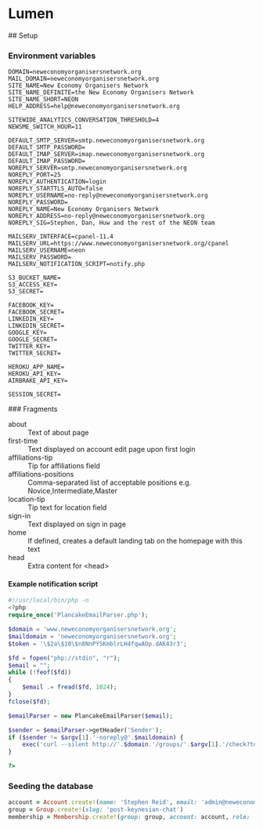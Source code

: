 # Lumen

## Setup

### Environment variables

```
DOMAIN=neweconomyorganisersnetwork.org
MAIL_DOMAIN=neweconomyorganisersnetwork.org
SITE_NAME=New Economy Organisers Network
SITE_NAME_DEFINITE=the New Economy Organisers Network
SITE_NAME_SHORT=NEON
HELP_ADDRESS=help@neweconomyorganisersnetwork.org

SITEWIDE_ANALYTICS_CONVERSATION_THRESHOLD=4
NEWSME_SWITCH_HOUR=11

DEFAULT_SMTP_SERVER=smtp.neweconomyorganisersnetwork.org
DEFAULT_SMTP_PASSWORD=
DEFAULT_IMAP_SERVER=imap.neweconomyorganisersnetwork.org
DEFAULT_IMAP_PASSWORD=
NOREPLY_SERVER=smtp.neweconomyorganisersnetwork.org
NOREPLY_PORT=25
NOREPLY_AUTHENTICATION=login
NOREPLY_STARTTLS_AUTO=false
NOREPLY_USERNAME=no-reply@neweconomyorganisersnetwork.org
NOREPLY_PASSWORD=
NOREPLY_NAME=New Economy Organisers Network
NOREPLY_ADDRESS=no-reply@neweconomyorganisersnetwork.org
NOREPLY_SIG=Stephen, Dan, Huw and the rest of the NEON team

MAILSERV_INTERFACE=cpanel-11.4
MAILSERV_URL=https://www.neweconomyorganisersnetwork.org/cpanel
MAILSERV_USERNAME=neon
MAILSERV_PASSWORD=
MAILSERV_NOTIFICATION_SCRIPT=notify.php

S3_BUCKET_NAME=
S3_ACCESS_KEY=
S3_SECRET=

FACEBOOK_KEY=
FACEBOOK_SECRET=
LINKEDIN_KEY=
LINKEDIN_SECRET=
GOOGLE_KEY=
GOOGLE_SECRET=
TWITTER_KEY=
TWITTER_SECRET=

HEROKU_APP_NAME=
HEROKU_API_KEY=
AIRBRAKE_API_KEY=

SESSION_SECRET=
```

### Fragments

<dl>
  <dt>about</dt>
  <dd>Text of about page</dd>

  <dt>first-time</dt>
  <dd>Text displayed on account edit page upon first login</dd>

  <dt>affiliations-tip</dt>
  <dd>Tip for affiliations field</dd>

  <dt>affiliations-positions</dt>
  <dd>Comma-separated list of acceptable positions e.g. Novice,Intermediate,Master</dd>

  <dt>location-tip</dt>
  <dd>Tip text for location field</dd>

  <dt>sign-in</dt>
  <dd>Text displayed on sign in page</dd>

  <dt>home</dt>
  <dd>If defined, creates a default landing tab on the homepage with this text</dd>

  <dt>head</dt>
  <dd>Extra content for &lt;head&gt;</dd>

</dl>


#### Example notification script

```php
#!/usr/local/bin/php -n
<?php
require_once('PlancakeEmailParser.php');

$domain = 'www.neweconomyorganisersnetwork.org';
$maildomain = 'neweconomyorganisersnetwork.org';
$token = '\$2a\$10\$n8NnPYSKmblrLH4fqwAOp.dAK43r3';

$fd = fopen("php://stdin", "r");
$email = "";
while (!feof($fd))
{
    $email .= fread($fd, 1024);
}
fclose($fd);

$emailParser = new PlancakeEmailParser($email);

$sender = $emailParser->getHeader('Sender');
if ($sender != $argv[1].'-noreply@'.$maildomain) { 
	exec('curl --silent http://'.$domain.'/groups/'.$argv[1].'/check?token='.$token);
}

?>
```

### Seeding the database

``` ruby
account = Account.create!(name: 'Stephen Reid', email: 'admin@neweconomyorganisersnetwork.org', password: 'password', password_confirmation: 'password', role: 'admin')
group = Group.create!(slug: 'post-keynesian-chat')
membership = Membership.create!(group: group, account: account, role: 'admin')
```
